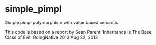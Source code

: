 # simple_pimpl
Simple pimpl polymorphism with value based semantic.

This code is based on a report by Sean Parent 'Inheritance Is The Base Class of Evil'
GoingNative 2013
Aug 22, 2013
